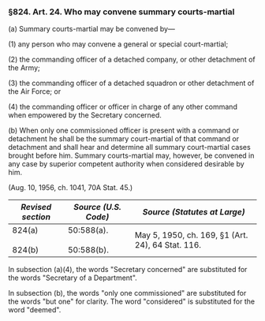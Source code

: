 ### §824. Art. 24. Who may convene summary courts-martial ###

(a) Summary courts-martial may be convened by—

(1) any person who may convene a general or special court-martial;

(2) the commanding officer of a detached company, or other detachment of the Army;

(3) the commanding officer of a detached squadron or other detachment of the Air Force; or

(4) the commanding officer or officer in charge of any other command when empowered by the Secretary concerned.

(b) When only one commissioned officer is present with a command or detachment he shall be the summary court-martial of that command or detachment and shall hear and determine all summary court-martial cases brought before him. Summary courts-martial may, however, be convened in any case by superior competent authority when considered desirable by him.

(Aug. 10, 1956, ch. 1041, 70A Stat. 45.)

|  *Revised section*   |     *Source (U.S. Code)*     |          *Source (Statutes at Large)*           |
|----------------------|------------------------------|-------------------------------------------------|
|824(a)<br/><br/>824(b)|50:588(a).<br/><br/>50:588(b).|May 5, 1950, ch. 169, §1 (Art. 24), 64 Stat. 116.|

In subsection (a)(4), the words "Secretary concerned" are substituted for the words "Secretary of a Department".

In subsection (b), the words "only one commissioned" are substituted for the words "but one" for clarity. The word "considered" is substituted for the word "deemed".